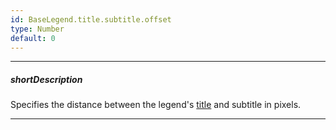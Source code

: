 ```yaml
---
id: BaseLegend.title.subtitle.offset
type: Number
default: 0
---
```

---
##### shortDescription
Specifies the distance between the legend's [title](/api-reference/20%20Data%20Visualization%20Widgets/BaseLegend/title '{basewidgetpath}/Configuration/legend/title/') and subtitle in pixels.

---
